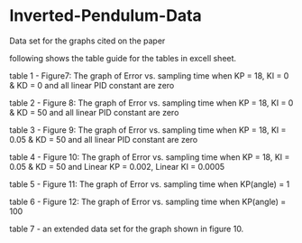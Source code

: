 # Inverted-Pendulum-Data
Data set for the graphs cited on the paper

following shows the table guide for the tables in excell sheet.

table 1 - Figure7: The graph of Error vs. sampling time when KP = 18, KI = 0 & KD = 0 
          and all linear PID constant are zero

table 2 - Figure 8: The graph of Error vs. sampling time when KP = 18, KI = 0 & KD = 50 
          and all linear PID constant are zero

table 3 - Figure 9: The graph of Error vs. sampling time when KP = 18, KI = 0.05 & KD = 50 
          and all linear PID constant are zero

table 4 - Figure 10: The graph of Error vs. sampling time when KP = 18, KI = 0.05 & KD = 50 
          and Linear KP = 0.002, Linear KI = 0.0005

table 5 - Figure 11: The graph of Error vs. sampling time when KP(angle) = 1

table 6 - Figure 12: The graph of Error vs. sampling time when KP(angle) = 100

table 7 - an extended data set for the graph shown in figure 10. 
